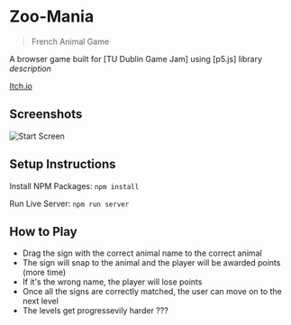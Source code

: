 # Zoo-Mania
> French Animal Game

A browser game built for [TU Dublin Game Jam] using [p5.js] library
*description*

[Itch.io](https://a-elmahmi.itch.io/zoo-mania)

## Screenshots
![Start Screen](https://github.com/A-ElMahmi/zoo-mania/screenshots/itch-thumbnail.jpg)

## Setup Instructions
Install NPM Packages:
`npm install`

Run Live Server:
`npm run server`

## How to Play
- Drag the sign with the correct animal name to the correct animal
- The sign will snap to the animal and the player will be awarded points (more time)
- If it's the wrong name, the player will lose points
- Once all the signs are correctly matched, the user can move on to the next level
- The levels get progressevily harder ???